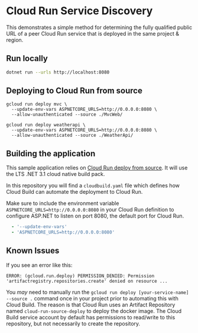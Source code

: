 # Cloud Run Service Discovery

This demonstrates a simple method for determining the fully qualified public URL of a peer Cloud Run service that is deployed in the same project & region.

## Run locally

```bash
dotnet run --urls http://localhost:8080
```

## Deploying to Cloud Run from source

```
gcloud run deploy mvc \
  --update-env-vars ASPNETCORE_URLS=http://0.0.0.0:8080 \
  --allow-unauthenticated --source ./MvcWeb/

gcloud run deploy weatherapi \
  --update-env-vars ASPNETCORE_URLS=http://0.0.0.0:8080 \
  --allow-unauthenticated --source ./WeatherApi/
```

## Building the application

This sample application relies on [Cloud Run deploy from source](https://cloud.google.com/run/docs/deploying-source-code).  It will use the LTS .NET 3.1 cloud native build pack.

In this repository you will find a `cloudbuild.yaml` file which defines how Cloud Build can automate the deployment to Cloud Run.

Make sure to include the environment variable `ASPNETCORE_URLS=http://0.0.0.0:8080` in your Cloud Run definition to configure ASP.NET to listen on port 8080, the default port for Cloud Run.

```yaml
  - '--update-env-vars'
  - 'ASPNETCORE_URLS=http://0.0.0.0:8080'
```
## Known Issues

If you see an error like this:
```
ERROR: (gcloud.run.deploy) PERMISSION_DENIED: Permission 'artifactregistry.repositories.create' denied on resource ...
```

You _may_ need to manually run the `gcloud run deploy [your-service-name] --source .` command once in your project prior to automating this with Cloud Build.  The reason is that Cloud Run uses an Artifact Repository named `cloud-run-source-deploy` to deploy the docker image.  The Cloud Build service account by default has permissions to read/write to this repository, but not necessarily to create the repository.
